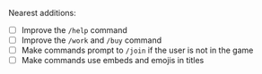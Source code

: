 Nearest additions:

- [ ] Improve the `/help` command
- [ ] Improve the `/work` and `/buy` command
- [ ] Make commands prompt to `/join` if the user is not in the game
- [ ] Make commands use embeds and emojis in titles
